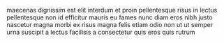 maecenas dignissim est elit interdum et proin pellentesque risus in lectus
pellentesque non id efficitur mauris eu fames nunc diam eros nibh justo
nascetur magna morbi ex risus magna felis etiam odio non ut ut semper urna
suscipit a lectus facilisis a consectetur quis eros quis rutrum